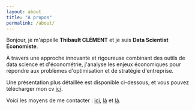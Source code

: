 ```yaml
---
layout: about
title: "À propos"
permalink: /about/
---
```


Bonjour, je m'appelle **Thibault CLÉMENT** et je suis **Data Scientist Économiste**.

À travers une approche innovante et rigoureuse combinant des outils de data science et d'économétrie, j'analyse les enjeux économiques pour répondre aux problèmes d'optimisation et de stratégie d'entreprise.

Une présentation plus détaillée est disponible ci-dessous, et vous pouvez télécharger mon cv [ici]().

Voici les moyens de me contacter : [ici](), [là]() et [là]().
